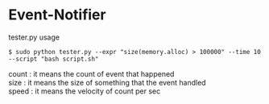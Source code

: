 # Event-Notifier

tester.py usage

    $ sudo python tester.py --expr "size(memory.alloc) > 100000" --time 10 --script "bash script.sh"

count : it means the count of event that happened  
size : it means the size of something that the event handled  
speed : it means the velocity of count per sec
